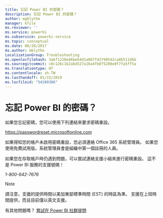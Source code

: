 ```yaml
---
title: 忘記 Power BI 的密碼？
description: 忘記 Power BI 的密碼？
author: mgblythe
manager: kfile
ms.reviewer: ''
ms.service: powerbi
ms.subservice: powerbi-service
ms.topic: conceptual
ms.date: 06/28/2017
ms.author: mblythe
LocalizationGroup: Troubleshooting
ms.openlocfilehash: 3a6f1228e46beb4d1a087f43799542ca8b511dbb
ms.sourcegitcommit: c8c126c1b2ab4527a16a4fb8f5208e0f7fa5ff5a
ms.translationtype: HT
ms.contentlocale: zh-TW
ms.lasthandoff: 01/15/2019
ms.locfileid: "54289386"
---
```

# <a name="forgot-your-password-for-power-bi"></a>忘記 Power BI 的密碼？
如果您忘記密碼，您可以使用下列連結來要求密碼重設。

<https://passwordreset.microsoftonline.com>

如果得知您的帳戶未啟用密碼重設，您必須連絡 Office 365 系統管理員。 如果您使用免費試用版，系統管理員會是組織中第一個註冊的人員。

如果您在存取帳戶時仍遇到問題，可以嘗試連絡支援小組來進行密碼重設。 這不是 Power BI 服務的支援號碼！

*1-800-642-7676*

> [!NOTE]
> 請注意，支援的提供時間以美加東部標準時間 (EST) 的時區為準。 支援在上班時間提供，而且目前僅以英文支援。
> 
> 

有其他問題嗎？ [嘗試在 Power BI 社群提問](http://community.powerbi.com/)

